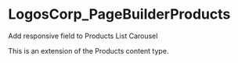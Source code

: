 # LogosCorp_PageBuilderProducts

Add responsive field to Products List Carousel

This is an extension of the Products content type. 
